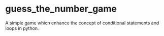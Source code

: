 # guess_the_number_game
A simple game which enhance the concept of conditional statements and loops in python. 
